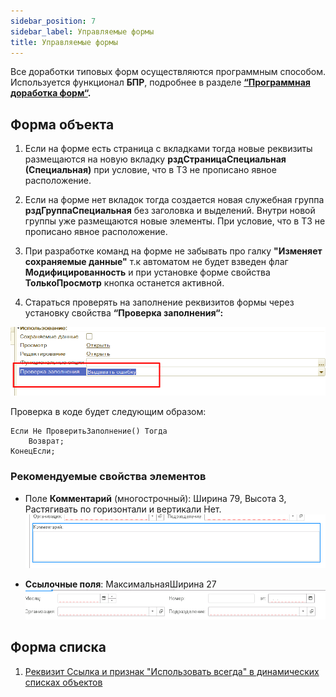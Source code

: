```yaml
---
sidebar_position: 7
sidebar_label: Управляемые формы
title: Управляемые формы
---
```

Все доработки типовых форм осуществляются программным способом. Используется функционал **БПР**, подробнее в разделе **[“Программная доработка форм“](../psl/modification_forms.md).**

## Форма объекта

1. Если на форме есть страница с вкладками тогда новые реквизиты размещаются на новую вкладку **рздСтраницаСпециальная (Специальная)** при условие, что в ТЗ не прописано явное расположение.

2. Если на форме нет вкладок тогда создается новая служебная группа **рздГруппаСпециальная** без заголовка и выделений. Внутри новой группы уже размещаются новые элементы. При условие, что в ТЗ не прописано явное расположение.

3. При разработке команд на форме не забывать про галку **"Изменяет сохраняемые данные"** т.к автоматом не будет взведен флаг **Модифицированность** и при установке форме свойства **ТолькоПросмотр** кнопка останется активной.

4. Стараться проверять на заполнение реквизитов формы через установку свойства **“Проверка заполнения“:**

 ![image](img/forms.png)

Проверка в коде будет следующим образом:

```
Если Не ПроверитьЗаполнение() Тогда
	Возврат;
КонецЕсли;
```

### Рекомендуемые свойства элементов

* Поле **Комментарий** (многострочный): Ширина 79, Высота 3, Растягивать по горизонтали и вертикали Нет.
![image.png](./img/comment_field.png)

* **Ссылочные поля**: МаксимальнаяШирина 27
![image.png](./img/reference_fields.png)

## Форма списка

1. [Реквизит Ссылка и признак "Использовать всегда" в динамических списках объектов](https://its.1c.ru/db/v8std/content/702/hdoc)